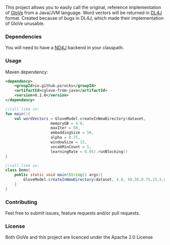 This project allows you to easily call the original, reference implementation of [GloVe](https://github.com/stanfordnlp/GloVe) from a Java/JVM language. Word vectors will be returned in [DL4J](https://deeplearning4j.org/) format. Created because of bugs in DL4J, which made their implementation of GloVe unusable.

### Dependencies

You will need to have a [ND4J](https://deeplearning4j.org/docs/latest/nd4j-overview) backend in your classpath. 


### Usage

Maven dependency:
```xml
<dependency>
    <groupId>io.github.pirocks</groupId>
    <artifactId>cglove-from-java</artifactId>
    <version>0.1.0</version>
</dependency>
```

```kotlin
//call like so:
fun main(){
    val wordVectors = GloveModel.createInNewDirectory(dataset, 
                    memoryGB = 4.0, 
                    maxIter = 50,
                    embeddingSize = 50,
                    alpha = 0.75,
                    windowSize = 15,
                    vocabMinCount = 5,
                    learningRate = 0.05).runBlocking()
}

```

```java
//call like so:
class Demo{
    public static void main(String[] args){
        GloveModel.createInNewDirectory(dataset, 4.0, 50,50,0.75,15,5,0.05).runBlocking();
    }
}


```

### Contributing

Feel free to submit issues, feature requests and/or pull requests.


### License

Both GloVe and this project are licenced under the Apache 2.0 License
